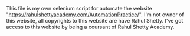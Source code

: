 This file is my own selenium script for automate the website "https://rahulshettyacademy.com/AutomationPractice/".
I'm not owner of this website, all copyrights to this website are have Rahul Shetty.
I've got access to this website by being a coursant of Rahul Shetty Academy.
